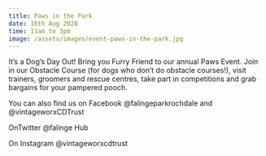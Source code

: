 ```yaml
---
title: Paws in the Park
date: 16th Aug 2020
time: 11am to 3pm
image: /assets/images/event-paws-in-the-park.jpg
---
```

It’s a Dog’s Day Out! Bring you Furry Friend to our annual Paws Event. Join in our Obstacle Course (for dogs who don’t do obstacle courses!), visit trainers, groomers and rescue centres, take part in competitions and grab bargains for your pampered pooch.

You can also find us on Facebook @falingeparkrochdale and @vintageworxCDTrust

OnTwitter @falinge Hub

On Instagram @vintageworxcdtrust
